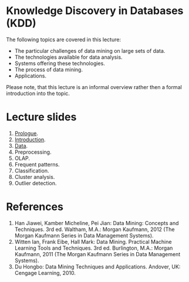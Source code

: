 # Knowledge Discovery in Databases (KDD)
The following topics are covered in this lecture:
- The particular challenges of data mining on large sets of data.
- The technologies available for data analysis.
- Systems offering these technologies.
- The process of data mining.
- Applications.

Please note, that this lecture is an informal overview rather then a formal introduction into the topic.

# Lecture slides
1. [Prologue](https://karhunenloeve.github.io/KDD/lecture1.pdf).
2. [Introduction](https://karhunenloeve.github.io/KDD/lecture2.pdf).
3. [Data](https://karhunenloeve.github.io/KDD/lecture3.pdf).
4. Preprocessing.
5. OLAP.
6. Frequent patterns.
7. Classification.
8. Cluster analysis.
9. Outlier detection.

# References
1. Han Jiawei, Kamber Micheline, Pei Jian: Data Mining: Concepts and Techniques. 3rd ed. Waltham, M.A.: Morgan Kaufmann, 2012 (The Morgan Kaufmann Series in Data Management Systems).
2. Witten Ian, Frank Eibe, Hall Mark: Data Mining. Practical Machine Learning Tools and Techniques. 3rd ed. Burlington, M.A.: Morgan Kaufmann, 2011 (The Morgan Kaufmann Series in Data Management Systems).
3. Du Hongbo: Data Mining Techniques and Applications. Andover, UK: Cengage Learning, 2010.
